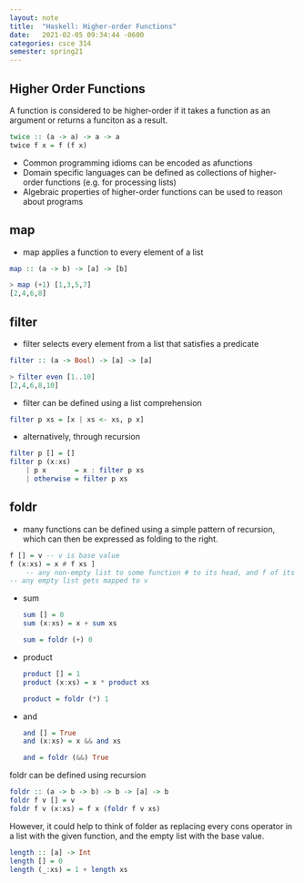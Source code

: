 ```yaml
---
layout: note
title:  "Haskell: Higher-order Functions"
date:   2021-02-05 09:34:44 -0600
categories: csce 314
semester: spring21
---
```


## Higher Order Functions
A function is considered to be higher-order if it takes a function as an argument or returns a funciton as a result.

```haskell
twice :: (a -> a) -> a -> a
twice f x = f (f x)
```

- Common programming idioms can be encoded as afunctions
- Domain specific languages can be defined as collections of higher-order functions (e.g. for processing lists)
- Algebraic properties of higher-order functions can be used to reason about programs

## map
- map applies a function to every element of a list

```haskell
map :: (a -> b) -> [a] -> [b]

> map (+1) [1,3,5,7]
[2,4,6,8]
```

## filter
- filter selects every element from a list that satisfies a predicate

```haskell
filter :: (a -> Bool) -> [a] -> [a]

> filter even [1..10]
[2,4,6,8,10]
```

- filter can be defined using a list comprehension

```haskell
filter p xs = [x | xs <- xs, p x]
```

- alternatively, through recursion

```haskell
filter p [] = []
filter p (x:xs)
    | p x       = x : filter p xs
    | otherwise = filter p xs
```

## foldr
- many functions can be defined using a simple pattern of recursion, which can then be expressed as folding to the right.

```haskell
f [] = v -- v is base value
f (x:xs) = x # f xs ]
    -- any non-empty list to some function # to its head, and f of its tail
-- any empty list gets mapped to v
```

- sum
    ```haskell
    sum [] = 0
    sum (x:xs) = x + sum xs

    sum = foldr (+) 0
    ```
- product
    ```haskell
    product [] = 1
    product (x:xs) = x * product xs

    product = foldr (*) 1
    ```
- and
    ```haskell
    and [] = True
    and (x:xs) = x && and xs

    and = foldr (&&) True
    ```

foldr can be defined using recursion

```haskell
foldr :: (a -> b -> b) -> b -> [a] -> b
foldr f v [] = v
foldr f v (x:xs) = f x (foldr f v xs)
```

However, it could help to think of folder as replacing every cons operator in a list with the given function, and the empty list with the base value.

```haskell
length :: [a] -> Int
length [] = 0
length (_:xs) = 1 + length xs
```
